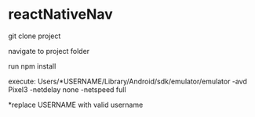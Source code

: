 # reactNativeNav

git clone project

navigate to project folder

run npm install

execute: Users/*USERNAME/Library/Android/sdk/emulator/emulator -avd Pixel3 -netdelay none -netspeed full

*replace USERNAME with valid username
